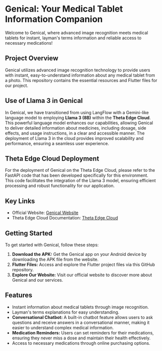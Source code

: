 # Genical: Your Medical Tablet Information Companion

Welcome to Genical, where advanced image recognition meets medical tablets for instant, layman's terms information and reliable access to necessary medications!

## Project Overview
Genical utilizes advanced image recognition technology to provide users with instant, easy-to-understand information about any medical tablet from a photo. This repository contains the essential resources and Flutter files for our project.

## Use of Llama 3 in Genical
In Genical, we have transitioned from using LangFlow with a Gemini-like language model to employing **Llama 3 (8B)** within the **Theta Edge Cloud**. This powerful language model enhances our capabilities, allowing Genical to deliver detailed information about medicines, including dosage, side effects, and usage instructions, in a clear and accessible manner. The deployment of Llama 3 in the cloud provides improved scalability and performance, ensuring a seamless user experience.

## Theta Edge Cloud Deployment
For the deployment of Genical on the Theta Edge Cloud, please refer to the FastAPI code that has been developed specifically for this environment. This code facilitates the integration of the Llama 3 model, ensuring efficient processing and robust functionality for our application.

## Key Links
- Official Website: [Genical Website](https://edgecloud.vercel.app/)
- Theta Edge Cloud Documentation: [Theta Edge Cloud](https://www.thetaedgecloud.com)

## Getting Started
To get started with Genical, follow these steps:

1. **Download the APK:** Get the Genical app on your Android device by downloading the APK file from the website.
2. **Flutter Files:** Access and explore the Flutter project files via this GitHub repository.
3. **Explore Our Website:** Visit our official website to discover more about Genical and our services.

## Features
- Instant information about medical tablets through image recognition.
- Layman's terms explanations for easy understanding.
- **Conversational Chatbot:** A built-in chatbot feature allows users to ask questions and receive answers in a conversational manner, making it easier to understand complex medical information.
- **Medication Reminders:** Users can set reminders for their medications, ensuring they never miss a dose and maintain their health effectively.
- Access to necessary medications through online purchasing options.
